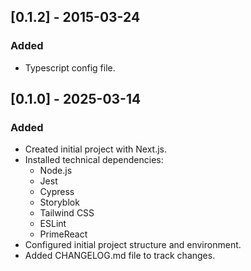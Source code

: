 ## [0.1.2] - 2015-03-24 
### Added 
- Typescript config file.
## [0.1.0] - 2025-03-14
### Added
- Created initial project with Next.js.
- Installed technical dependencies:
  - Node.js
  - Jest
  - Cypress
  - Storyblok
  - Tailwind CSS 
  - ESLint
  - PrimeReact
- Configured initial project structure and environment.
- Added CHANGELOG.md file to track changes.